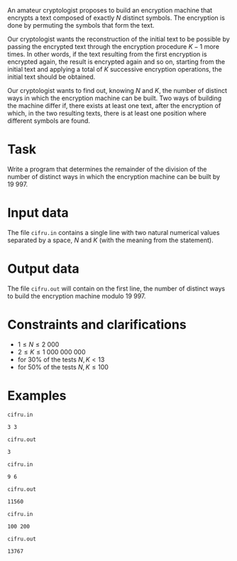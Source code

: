 
An amateur cryptologist proposes to build an encryption machine that encrypts a text composed of exactly $N$ distinct symbols. The encryption is done by permuting the symbols that form the text.

Our cryptologist wants the reconstruction of the initial text to be possible by passing the encrypted text through the encryption procedure $K - 1$ more times. In other words, if the text resulting from the first encryption is encrypted again, the result is encrypted again and so on, starting from the initial text and applying a total of $K$ successive encryption operations, the initial text should be obtained.

Our cryptologist wants to find out, knowing $N$ and $K$, the number of distinct ways in which the encryption machine can be built. Two ways of building the machine differ if, there exists at least one text, after the encryption of which, in the two resulting texts, there is at least one position where different symbols are found.

# Task
Write a program that determines the remainder of the division of the number of distinct ways in which the encryption machine can be built by $19\ 997$.

# Input data
The file `cifru.in` contains a single line with two natural numerical values separated by a space, $N$ and $K$ (with the meaning from the statement).

# Output data
The file `cifru.out` will contain on the first line, the number of distinct ways to build the encryption machine modulo $19\ 997$.

# Constraints and clarifications
* $1 \leq N \leq 2\ 000$
* $2 \leq K \leq 1\ 000\ 000\ 000$
* for $30\%$ of the tests $N, K < 13$
* for $50\%$ of the tests $N, K \leq 100$

# Examples

`cifru.in`
```
3 3
```

`cifru.out`
```
3
```

`cifru.in`
```
9 6
```

`cifru.out`
```
11560
```

`cifru.in`
```
100 200
```

`cifru.out`
```
13767
```